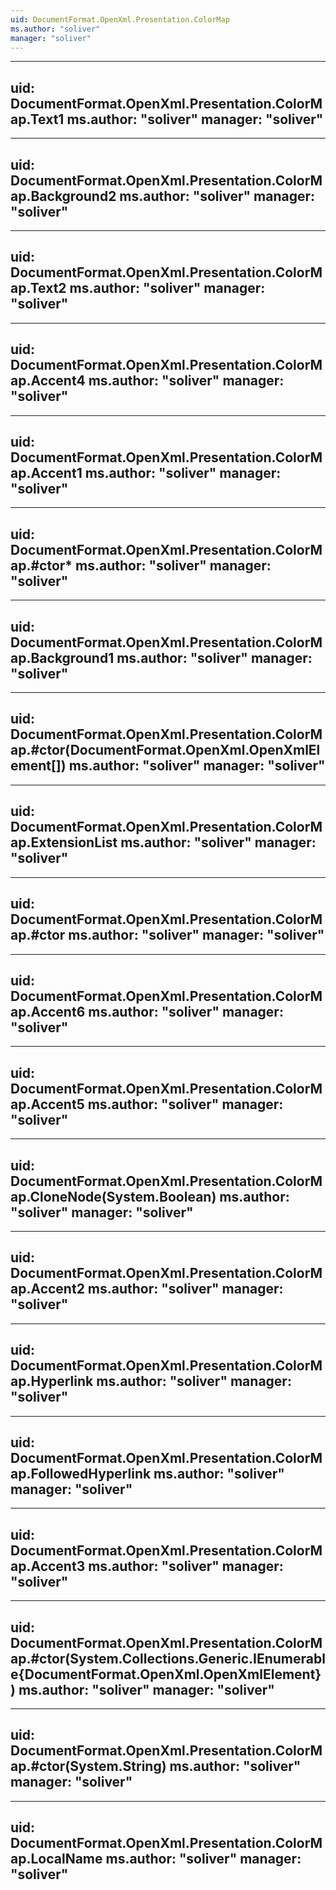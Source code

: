 ```yaml
---
uid: DocumentFormat.OpenXml.Presentation.ColorMap
ms.author: "soliver"
manager: "soliver"
---
```


---
uid: DocumentFormat.OpenXml.Presentation.ColorMap.Text1
ms.author: "soliver"
manager: "soliver"
---

---
uid: DocumentFormat.OpenXml.Presentation.ColorMap.Background2
ms.author: "soliver"
manager: "soliver"
---

---
uid: DocumentFormat.OpenXml.Presentation.ColorMap.Text2
ms.author: "soliver"
manager: "soliver"
---

---
uid: DocumentFormat.OpenXml.Presentation.ColorMap.Accent4
ms.author: "soliver"
manager: "soliver"
---

---
uid: DocumentFormat.OpenXml.Presentation.ColorMap.Accent1
ms.author: "soliver"
manager: "soliver"
---

---
uid: DocumentFormat.OpenXml.Presentation.ColorMap.#ctor*
ms.author: "soliver"
manager: "soliver"
---

---
uid: DocumentFormat.OpenXml.Presentation.ColorMap.Background1
ms.author: "soliver"
manager: "soliver"
---

---
uid: DocumentFormat.OpenXml.Presentation.ColorMap.#ctor(DocumentFormat.OpenXml.OpenXmlElement[])
ms.author: "soliver"
manager: "soliver"
---

---
uid: DocumentFormat.OpenXml.Presentation.ColorMap.ExtensionList
ms.author: "soliver"
manager: "soliver"
---

---
uid: DocumentFormat.OpenXml.Presentation.ColorMap.#ctor
ms.author: "soliver"
manager: "soliver"
---

---
uid: DocumentFormat.OpenXml.Presentation.ColorMap.Accent6
ms.author: "soliver"
manager: "soliver"
---

---
uid: DocumentFormat.OpenXml.Presentation.ColorMap.Accent5
ms.author: "soliver"
manager: "soliver"
---

---
uid: DocumentFormat.OpenXml.Presentation.ColorMap.CloneNode(System.Boolean)
ms.author: "soliver"
manager: "soliver"
---

---
uid: DocumentFormat.OpenXml.Presentation.ColorMap.Accent2
ms.author: "soliver"
manager: "soliver"
---

---
uid: DocumentFormat.OpenXml.Presentation.ColorMap.Hyperlink
ms.author: "soliver"
manager: "soliver"
---

---
uid: DocumentFormat.OpenXml.Presentation.ColorMap.FollowedHyperlink
ms.author: "soliver"
manager: "soliver"
---

---
uid: DocumentFormat.OpenXml.Presentation.ColorMap.Accent3
ms.author: "soliver"
manager: "soliver"
---

---
uid: DocumentFormat.OpenXml.Presentation.ColorMap.#ctor(System.Collections.Generic.IEnumerable{DocumentFormat.OpenXml.OpenXmlElement})
ms.author: "soliver"
manager: "soliver"
---

---
uid: DocumentFormat.OpenXml.Presentation.ColorMap.#ctor(System.String)
ms.author: "soliver"
manager: "soliver"
---

---
uid: DocumentFormat.OpenXml.Presentation.ColorMap.LocalName
ms.author: "soliver"
manager: "soliver"
---
